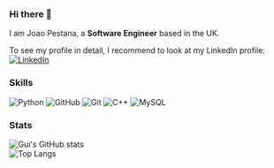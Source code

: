 ### Hi there 👋

I am Joao Pestana, a **Software Engineer** based in the UK.

To see my profile in detail, I recommend to look at my LinkedIn profile:
[![LinkedIn](https://img.shields.io/badge/-LinkedIn-blue?style=flat&logo=linkedin&logoColor=white)](https://www.linkedin.com/in/guilherme-pestana-73b4b1240/)


### Skills
![Python](https://img.shields.io/badge/-Python-black?style=flat-square&logo=Python)
![GitHub](https://img.shields.io/badge/-GitHub-181717?style=flat-square&logo=github)
![Git](https://img.shields.io/badge/-Git-black?style=flat-square&logo=git)
![C++](https://img.shields.io/badge/-C++-00599C?style=flat-square&logo=c)
![MySQL](https://img.shields.io/badge/-MySQL-black?style=flat-square&logo=mysql)

### Stats 
![Gui's GitHub stats](https://github-readme-stats.vercel.app/api?username=gui778899&show_icons=true&theme=radical)<br>
![Top Langs](https://github-readme-stats.vercel.app/api/top-langs/?username=gui778899&hide=TeX&layout=compact&theme=prussian)



